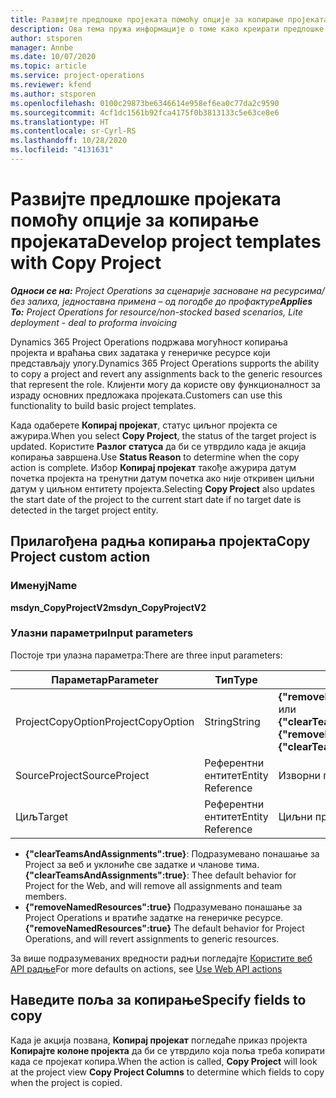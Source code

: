```yaml
---
title: Развијте предлошке пројеката помоћу опције за копирање пројеката
description: Ова тема пружа информације о томе како креирати предлошке пројеката помоћу прилагођене радње Копирање пројекта.
author: stsporen
manager: Annbe
ms.date: 10/07/2020
ms.topic: article
ms.service: project-operations
ms.reviewer: kfend
ms.author: stsporen
ms.openlocfilehash: 0100c29873be6346614e958ef6ea0c77da2c9590
ms.sourcegitcommit: 4cf1dc1561b92fca4175f0b3813133c5e63ce8e6
ms.translationtype: HT
ms.contentlocale: sr-Cyrl-RS
ms.lasthandoff: 10/28/2020
ms.locfileid: "4131631"
---
```

# <a name="develop-project-templates-with-copy-project"></a><span data-ttu-id="9abee-103">Развијте предлошке пројеката помоћу опције за копирање пројеката</span><span class="sxs-lookup"><span data-stu-id="9abee-103">Develop project templates with Copy Project</span></span>

<span data-ttu-id="9abee-104">_**Односи се на:** Project Operations за сценарије засноване на ресурсима/без залиха, једноставна примена – од погодбе до профактуре_</span><span class="sxs-lookup"><span data-stu-id="9abee-104">_**Applies To:** Project Operations for resource/non-stocked based scenarios, Lite deployment - deal to proforma invoicing_</span></span>

<span data-ttu-id="9abee-105">Dynamics 365 Project Operations подржава могућност копирања пројекта и враћања свих задатака у генеричке ресурсе који представљају улогу.</span><span class="sxs-lookup"><span data-stu-id="9abee-105">Dynamics 365 Project Operations supports the ability to copy a project and revert any assignments back to the generic resources that represent the role.</span></span> <span data-ttu-id="9abee-106">Клијенти могу да користе ову функционалност за израду основних предложака пројеката.</span><span class="sxs-lookup"><span data-stu-id="9abee-106">Customers can use this functionality to build basic project templates.</span></span>

<span data-ttu-id="9abee-107">Када одаберете **Копирај пројекат**, статус циљног пројекта се ажурира.</span><span class="sxs-lookup"><span data-stu-id="9abee-107">When you select **Copy Project**, the status of the target project is updated.</span></span> <span data-ttu-id="9abee-108">Користите **Разлог статуса** да би се утврдило када је акција копирања завршена.</span><span class="sxs-lookup"><span data-stu-id="9abee-108">Use **Status Reason** to determine when the copy action is complete.</span></span> <span data-ttu-id="9abee-109">Избор **Копирај пројекат** такође ажурира датум почетка пројекта на тренутни датум почетка ако није откривен циљни датум у циљном ентитету пројекта.</span><span class="sxs-lookup"><span data-stu-id="9abee-109">Selecting **Copy Project** also updates the start date of the project to the current start date if no target date is detected in the target project entity.</span></span>

## <a name="copy-project-custom-action"></a><span data-ttu-id="9abee-110">Прилагођена радња копирања пројекта</span><span class="sxs-lookup"><span data-stu-id="9abee-110">Copy Project custom action</span></span> 

### <a name="name"></a><span data-ttu-id="9abee-111">Именуј</span><span class="sxs-lookup"><span data-stu-id="9abee-111">Name</span></span> 

<span data-ttu-id="9abee-112">**msdyn_CopyProjectV2**</span><span class="sxs-lookup"><span data-stu-id="9abee-112">**msdyn_CopyProjectV2**</span></span>

### <a name="input-parameters"></a><span data-ttu-id="9abee-113">Улазни параметри</span><span class="sxs-lookup"><span data-stu-id="9abee-113">Input parameters</span></span>
<span data-ttu-id="9abee-114">Постоје три улазна параметра:</span><span class="sxs-lookup"><span data-stu-id="9abee-114">There are three input parameters:</span></span>

| <span data-ttu-id="9abee-115">Параметар</span><span class="sxs-lookup"><span data-stu-id="9abee-115">Parameter</span></span>          | <span data-ttu-id="9abee-116">Тип</span><span class="sxs-lookup"><span data-stu-id="9abee-116">Type</span></span>   | <span data-ttu-id="9abee-117">Вредности</span><span class="sxs-lookup"><span data-stu-id="9abee-117">Values</span></span>                                                   | 
|--------------------|--------|----------------------------------------------------------|
| <span data-ttu-id="9abee-118">ProjectCopyOption</span><span class="sxs-lookup"><span data-stu-id="9abee-118">ProjectCopyOption</span></span>  | <span data-ttu-id="9abee-119">String</span><span class="sxs-lookup"><span data-stu-id="9abee-119">String</span></span> | <span data-ttu-id="9abee-120">**{"removeNamedResources":true}** или **{"clearTeamsAndAssignments":true}**</span><span class="sxs-lookup"><span data-stu-id="9abee-120">**{"removeNamedResources":true}** or **{"clearTeamsAndAssignments":true}**</span></span> |
| <span data-ttu-id="9abee-121">SourceProject</span><span class="sxs-lookup"><span data-stu-id="9abee-121">SourceProject</span></span>      | <span data-ttu-id="9abee-122">Референтни ентитет</span><span class="sxs-lookup"><span data-stu-id="9abee-122">Entity Reference</span></span> | <span data-ttu-id="9abee-123">Изворни пројекат</span><span class="sxs-lookup"><span data-stu-id="9abee-123">Source Project</span></span> |
| <span data-ttu-id="9abee-124">Циљ</span><span class="sxs-lookup"><span data-stu-id="9abee-124">Target</span></span>             | <span data-ttu-id="9abee-125">Референтни ентитет</span><span class="sxs-lookup"><span data-stu-id="9abee-125">Entity Reference</span></span> | <span data-ttu-id="9abee-126">Циљни пројекат</span><span class="sxs-lookup"><span data-stu-id="9abee-126">Target Project</span></span> |


- <span data-ttu-id="9abee-127">**{"clearTeamsAndAssignments":true}**: Подразумевано понашање за Project за веб и уклониће све задатке и чланове тима.</span><span class="sxs-lookup"><span data-stu-id="9abee-127">**{"clearTeamsAndAssignments":true}**: Thee default behavior for Project for the Web, and will remove all assignments and team members.</span></span>
- <span data-ttu-id="9abee-128">**{"removeNamedResources":true}** Подразумевано понашање за Project Operations и вратиће задатке на генеричке ресурсе.</span><span class="sxs-lookup"><span data-stu-id="9abee-128">**{"removeNamedResources":true}** The default behavior for Project Operations, and will revert assignments to generic resources.</span></span>

<span data-ttu-id="9abee-129">За више подразумеваних вредности радњи погледајте [Користите веб API радње](https://docs.microsoft.com/powerapps/developer/common-data-service/webapi/use-web-api-actions)</span><span class="sxs-lookup"><span data-stu-id="9abee-129">For more defaults on actions, see [Use Web API actions](https://docs.microsoft.com/powerapps/developer/common-data-service/webapi/use-web-api-actions)</span></span>

## <a name="specify-fields-to-copy"></a><span data-ttu-id="9abee-130">Наведите поља за копирање</span><span class="sxs-lookup"><span data-stu-id="9abee-130">Specify fields to copy</span></span> 
<span data-ttu-id="9abee-131">Када је акција позвана, **Копирај пројекат** погледаће приказ пројекта **Копирајте колоне пројекта** да би се утврдило која поља треба копирати када се пројекат копира.</span><span class="sxs-lookup"><span data-stu-id="9abee-131">When the action is called, **Copy Project** will look at the project view **Copy Project Columns** to determine which fields to copy when the project is copied.</span></span>
